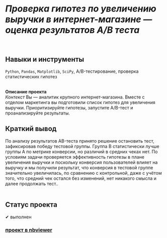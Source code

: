 # <i>Проверка гипотез по увеличению выручки в интернет-магазине — оценка результатов A/B теста</i><br/><br/>
## <b>Навыки и инструменты</b><br/>
`Python`, `Pandas`, `Matplotlib`, `SciPy`, A/B-тестирование, проверка статистических гипотез<br/><br/>


<b>Описание проекта</b><br/>
<i>Контекст</i>
Вы — аналитик крупного интернет-магазина. Вместе с отделом маркетинга вы подготовили список гипотез для увеличения выручки.
Приоритизируйте гипотезы, запустите A/B-тест и проанализируйте результаты.


## <b>Краткий вывод</b><br/>
По анализу результатов AB-теста принято решение остановить тест, зафиксировав победу тестовой группы.
Группа B статистически лучше группы A по метрике конверсии, но различий в средних чеках нет.
По условиям задачи проверяется эффективность гипотезы в плане увеличения выручки и поскольку конверсия пользователей влияет на выручку и мы получили результат, что конверсия в тестовой группе значительно увеличилась, по сравнению с контрольной, даже с учётом того, что средний чек остался без изменений, нет никакого смысла и далее продолжать тест..<br/><br/>


## <b>Статус проекта</b><br/>
✔ выполнен <br/>


### [<b>проект в nbviewer</b>](https://nbviewer.org/github/Senyanordwest/yandex.praktikum/blob/main/project_08_ab_test/project_8_ab_test.ipynb)
